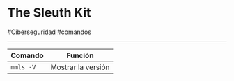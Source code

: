 # The Sleuth Kit
#Ciberseguridad #comandos 

---

| **Comando** | **Función**        |
| ----------- | ------------------ |
| `mmls -V`   | Mostrar la versión |
